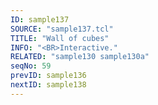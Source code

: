 ```yaml
---
ID: sample137
SOURCE: "sample137.tcl"
TITLE: "Wall of cubes"
INFO: "<BR>Interactive."
RELATED: "sample130 sample130a"
seqNo: 59
prevID: sample136
nextID: sample138
---
```

